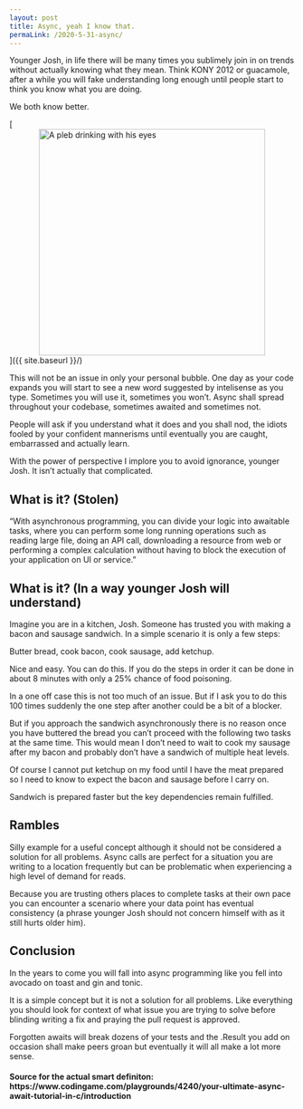 ```yaml
---
layout: post
title: Async, yeah I know that.
permaLink: /2020-5-31-async/
---
```

Younger Josh, in life there will be many times you sublimely join in on trends without actually knowing what they mean. Think KONY 2012 or guacamole, after a while you will fake understanding long enough until people start to think you know what you are doing.

We both know better. 

[<img src="{{ site.baseurl }}/images/youngerJosh-testing.jpg" alt="A pleb drinking with his eyes" 
    style="width: 400px; 
    display: block;
    margin-left: auto;
    margin-right: auto;"/>]({{ site.baseurl }}/)

This will not be an issue in only your personal bubble. One day as your code expands you will start to see a new word suggested by intelisense as you type. Sometimes you will use it, sometimes you won’t. Async shall spread throughout your codebase, sometimes awaited and sometimes not. 

People will ask if you understand what it does and you shall nod, the idiots fooled by your confident mannerisms until eventually you are caught, embarrassed and actually learn. 

With the power of perspective I implore you to avoid ignorance, younger Josh. It isn’t actually that complicated.

<h2>What is it? (Stolen)</h2>
“With asynchronous programming, you can divide your logic into awaitable tasks, where you can perform some long running operations such as reading large file, doing an API call, downloading a resource from web or performing a complex calculation without having to block the execution of your application on UI or service.”

<h2>What is it? (In a way younger Josh will understand)</h2>

Imagine you are in a kitchen, Josh. Someone has trusted you with making a bacon and sausage sandwich. In a simple scenario it is only a few steps:

Butter bread, cook bacon, cook sausage, add ketchup. 

Nice and easy. You can do this. If you do the steps in order it can be done in about 8 minutes with only a 25% chance of food poisoning.

In a one off case this is not too much of an issue. But if I ask you to do this 100 times suddenly the one step after another could be a bit of a blocker. 

But if you approach the sandwich asynchronously there is no reason once you have buttered the bread you can’t proceed with the following two tasks at the same time. This would mean I don’t need to wait to cook my sausage after my bacon and probably don’t have a sandwich of multiple heat levels.  

Of course I cannot put ketchup on my food until I have the meat prepared so I need to know to expect the bacon and sausage before I carry on.

Sandwich is prepared faster but the key dependencies remain fulfilled. 

<h2>Rambles</h2>

Silly example for a useful concept although it should not be considered a solution for all problems. Async calls are perfect for a situation you are writing to a location frequently but can be problematic when experiencing a high level of demand for reads.

Because you are trusting others places to complete tasks at their own pace you can encounter a scenario where your data point has eventual consistency (a phrase younger Josh should not concern himself with as it still hurts older him). 

<h2>Conclusion</h2>
In the years to come you will fall into async programming like you fell into avocado on toast and gin and tonic. 

It is a simple concept but it is not a solution for all problems. Like everything you should look for context of what issue you are trying to solve before blinding writing a fix and praying the pull request is approved. 

Forgotten awaits will break dozens of your tests and the .Result you add on occasion shall make peers groan but eventually it will all make a lot more sense.


<h4>Source for the actual smart definiton: https://www.codingame.com/playgrounds/4240/your-ultimate-async-await-tutorial-in-c/introduction</h4>
